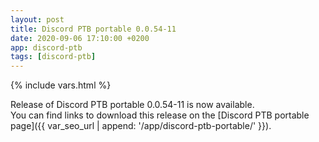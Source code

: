```yaml
---
layout: post
title: Discord PTB portable 0.0.54-11
date: 2020-09-06 17:10:00 +0200
app: discord-ptb
tags: [discord-ptb]
---
```

{% include vars.html %}

Release of Discord PTB portable 0.0.54-11 is now available.<br />
You can find links to download this release on the [Discord PTB portable page]({{ var_seo_url | append: '/app/discord-ptb-portable/' }}).
